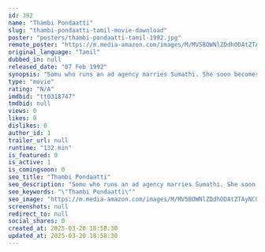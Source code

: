 ```yaml
---
id: 392
name: "Thambi Pondaatti"
slug: "thambi-pondaatti-tamil-movie-download"
poster: "posters/thambi-pondaatti-tamil-1992.jpg"
remote_poster: "https://m.media-amazon.com/images/M/MV5BOWNlZDdhODAtZTAyNC00ZTI5LWJmOWMtMWFhYzc1MTZhNTcyXkEyXkFqcGdeQXVyMjA4OTI5NDQ@._V1_SX300.jpg"
original_language: "Tamil"
dubbed_in: null
released_date: "07 Feb 1992"
synopsis: "Somu who runs an ad agency marries Sumathi. She soon becomes suspicious of his association with his models. The difficulties for the couple do not end there as Sumathi's father adds fuel to the fire."
type: "movie"
rating: "N/A"
imdbid: "tt0318747"
tmdbid: null
views: 0
likes: 0
dislikes: 0
author_id: 1
trailer_url: null
runtime: "132 min"
is_featured: 0
is_active: 1
is_comingsoon: 0
seo_title: "Thambi Pondaatti"
seo_description: "Somu who runs an ad agency marries Sumathi. She soon becomes suspicious of his association with his models. The difficulties for the couple do not end there as Sumathi's father adds fuel to the fire."
seo_keywords: "\"Thambi Pondaatti\""
seo_image: "https://m.media-amazon.com/images/M/MV5BOWNlZDdhODAtZTAyNC00ZTI5LWJmOWMtMWFhYzc1MTZhNTcyXkEyXkFqcGdeQXVyMjA4OTI5NDQ@._V1_SX300.jpg"
screenshots: null
redirect_to: null
social_shares: 0
created_at: 2025-03-20 18:58:30
updated_at: 2025-03-20 18:58:30
---
```


